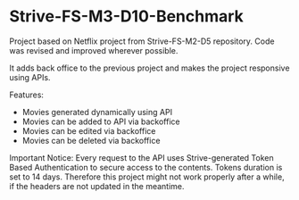 # Strive-FS-M3-D10-Benchmark
 
Project based on Netflix project from Strive-FS-M2-D5 repository. 
Code was revised and improved wherever possible.

It adds back office to the previous project and makes the project responsive using APIs.

Features:
- Movies generated dynamically using API
- Movies can be added to API via backoffice
- Movies can be edited via backoffice
- Movies can be deleted via backoffice

Important Notice: Every request to the API uses Strive-generated Token Based Authentication to secure access to the contents. Tokens duration is set to 14 days. Therefore this project might not work properly after a while, if the headers are not updated in the meantime.
